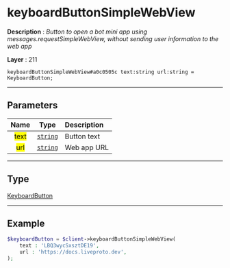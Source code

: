 # keyboardButtonSimpleWebView

**Description** : *Button to open a bot mini app using messages.requestSimpleWebView, without sending user information to the web app*

**Layer** : 211

```tl
keyboardButtonSimpleWebView#a0c0505c text:string url:string = KeyboardButton;
```

---

## Parameters

| Name | Type | Description |
| :---: | :---: | :--- |
| <mark>text</mark> | [`string`](type/string) | Button text |
| <mark>url</mark> | [`string`](type/string) | Web app URL |

---

## Type

[KeyboardButton](type/KeyboardButton)

---

## Example

```php
$keyboardButton = $client->keyboardButtonSimpleWebView(
	text : 'LBQ3wycSxsztDE19',
	url : 'https://docs.liveproto.dev',
);
```